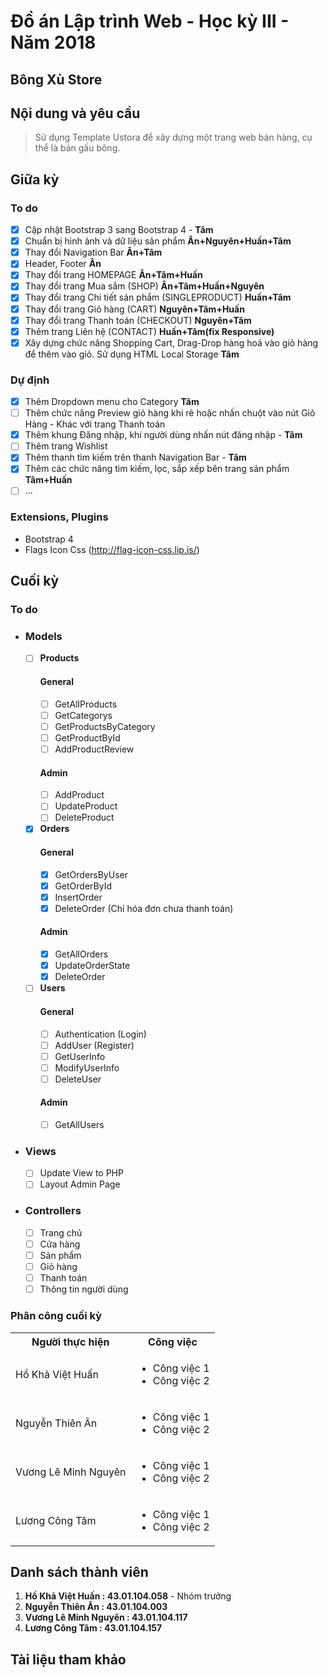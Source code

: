 # Đồ án Lập trình Web - Học kỳ III - Năm 2018
## Bông Xù Store

## Nội dung và yêu cầu
> Sử dụng Template Ustora để xây dựng một trang web bán hàng, cụ thể là bán gấu bông.

## Giữa kỳ
### To do
- [x] Cập nhật Bootstrap 3 sang Bootstrap 4 - **Tâm**
- [x] Chuẩn bị hình ảnh và dữ liệu sản phẩm **Ân+Nguyên+Huấn+Tâm**
- [x] Thay đổi Navigation Bar **Ân+Tâm**
- [x] Header, Footer **Ân**
- [x] Thay đổi trang HOMEPAGE **Ân+Tâm+Huấn**
- [x] Thay đổi trang Mua sắm (SHOP) **Ân+Tâm+Huấn+Nguyên**
- [x] Thay đổi trang Chi tiết sản phẩm (SINGLEPRODUCT) **Huấn+Tâm**
- [x] Thay đổi trang Giỏ hàng (CART) **Nguyên+Tâm+Huấn**
- [x] Thay đổi trang Thanh toán (CHECKOUT) **Nguyên+Tâm**
- [x] Thêm trang Liên hệ (CONTACT) **Huấn+Tâm(fix Responsive)**
- [x] Xây dựng chức năng Shopping Cart, Drag-Drop hàng hoá vào giỏ hàng để thêm vào giỏ. Sử dụng HTML Local Storage **Tâm**

### Dự định
- [x] Thêm Dropdown menu cho Category **Tâm**
- [ ] Thêm chức năng Preview giỏ hàng khi rê hoặc nhấn chuột vào nút Giỏ Hàng - Khác với trang Thanh toán
- [x] Thêm khung Đăng nhập, khi người dùng nhấn nút đăng nhập - **Tâm**
- [ ] Thêm trang Wishlist
- [x] Thêm thanh tìm kiếm trên thanh Navigation Bar - **Tâm**
- [x] Thêm các chức năng tìm kiếm, lọc, sắp xếp bên trang sản phẩm **Tâm+Huấn**
- [ ] ...

### Extensions, Plugins
- Bootstrap 4
- Flags Icon Css (http://flag-icon-css.lip.is/)
  
## Cuối kỳ
### To do
- ### Models
  - [ ] **Products**
    #### General
    - [ ] GetAllProducts
    - [ ] GetCategorys
    - [ ] GetProductsByCategory
    - [ ] GetProductById
    - [ ] AddProductReview
    #### Admin
    - [ ] AddProduct
    - [ ] UpdateProduct
    - [ ] DeleteProduct
  - [X] **Orders**
    #### General
    - [X] GetOrdersByUser
    - [X] GetOrderById
    - [X] InsertOrder
    - [X] DeleteOrder (Chỉ hóa đơn chưa thanh toán)
    #### Admin
    - [X] GetAllOrders
    - [X] UpdateOrderState
    - [X] DeleteOrder
  - [ ] **Users**
    #### General
    - [ ] Authentication (Login)
    - [ ] AddUser (Register)
    - [ ] GetUserInfo
    - [ ] ModifyUserInfo
    - [ ] DeleteUser
    #### Admin
    - [ ] GetAllUsers
- ### Views
  - [ ] Update View to PHP
  - [ ] Layout Admin Page
- ### Controllers
  - [ ] Trang chủ
  - [ ] Cửa hàng
  - [ ] Sản phẩm
  - [ ] Giỏ hàng
  - [ ] Thanh toán
  - [ ] Thông tin người dùng

### Phân công cuối kỳ
<table>
  <tr>
    <th><b>Người thực hiện</b></th>
    <th><b>Công việc</b></th>
  </tr>
  <tr>
    <td>Hồ Khả Việt Huấn</td>
    <td>
      <ul>
        <li>Công việc 1</li>
        <li>Công việc 2</li>
      </ul>
    </td>
  </tr>
  <tr>
    <td>Nguyễn Thiên Ân</td>
    <td>
      <ul>
        <li>Công việc 1</li>
        <li>Công việc 2</li>
      </ul>
    </td>
  </tr>
  <tr>
    <td>Vương Lê Minh Nguyên</td>
    <td>
      <ul>
        <li>Công việc 1</li>
        <li>Công việc 2</li>
      </ul>
    </td>
  </tr>
  <tr>
    <td>Lương Công Tâm</td>
    <td>
      <ul>
        <li>Công việc 1</li>
        <li>Công việc 2</li>
      </ul>
    </td>
  </tr>
</table>

## Danh sách thành viên
1. **Hồ Khả Việt Huấn : 43.01.104.058** - Nhóm trưởng
2. **Nguyễn Thiên Ân : 43.01.104.003**
3. **Vương Lê Minh Nguyên : 43.01.104.117**
4. **Lương Công Tâm : 43.01.104.157**

## Tài liệu tham khảo

